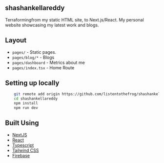 ## shashankellareddy

Terraformingfrom my static HTML site, to Next.js/React. My personal website showcasing my latest work and blogs.

## Layout

- `pages/` - Static pages.
- `pages/blog/*` - Blogs
- `pages/dashboard` - Metrics about me
- `pages/index.tsx` - Home Route

## Setting up locally

```bash
    git remote add origin https://github.com/listentothefrog/shashankellareddy.git
    cd shashankellareddy
    npm install
    npm run dev
```

## Built Using

- [NextJS](https://github.com/vercel/next.js)
- [React](https://github.com/facebook/react)
- [Typescript](https://github.com/microsoft/typescript)
- [Tailwind CSS](https://github.com/tailwindlabs/tailwindcss)
- [Firebase](https://github.com/firebase)
